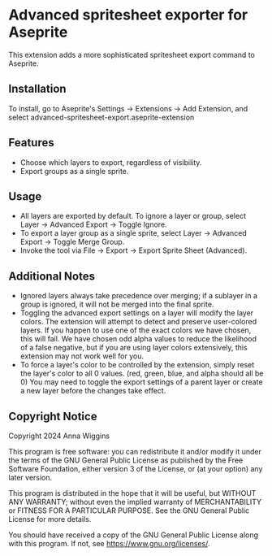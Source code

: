 # Advanced spritesheet exporter for Aseprite

This extension adds a more sophisticated spritesheet export command to Aseprite.

## Installation

To install, go to Aseprite's Settings -> Extensions -> Add Extension, and select advanced-spritesheet-export.aseprite-extension

## Features

* Choose which layers to export, regardless of visibility.
* Export groups as a single sprite.

## Usage

* All layers are exported by default. To ignore a layer or group, select Layer -> Advanced Export -> Toggle Ignore.
* To export a layer group as a single sprite, select Layer -> Advanced Export -> Toggle Merge Group.
* Invoke the tool via File -> Export -> Export Sprite Sheet (Advanced).

## Additional Notes

* Ignored layers always take precedence over merging; if a sublayer in a group is ignored, it will not be merged into the final sprite.
* Toggling the advanced export settings on a layer will modify the layer colors. The extension will attempt to detect and preserve user-colored layers. If you happen to use one of the exact colors we have chosen, this will fail. We have chosen odd alpha values to reduce the likelihood of a false negative, but if you are using layer colors extensively, this extension may not work well for you.
* To force a layer's color to be controlled by the extension, simply reset the layer's color to all 0 values. (red, green, blue, and alpha should all be 0) You may need to toggle the export settings of a parent layer or create a new layer before the changes take effect.


## Copyright Notice

Copyright 2024 Anna Wiggins

This program is free software: you can redistribute it and/or modify it under the terms of the GNU General Public License as published by the Free Software Foundation, either version 3 of the License, or (at your option) any later version.

This program is distributed in the hope that it will be useful, but WITHOUT ANY WARRANTY; without even the implied warranty of MERCHANTABILITY or FITNESS FOR A PARTICULAR PURPOSE. See the GNU General Public License for more details.

You should have received a copy of the GNU General Public License along with this program. If not, see <https://www.gnu.org/licenses/>.